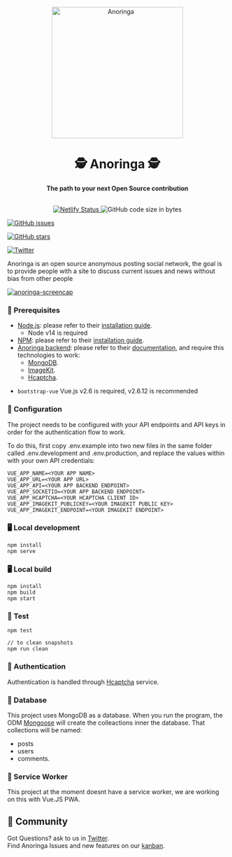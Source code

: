 <div align="center">
  <br>
  <img alt="Anoringa" src="https://i.imgur.com/Ay4NXPn.png" width="300px">
  <h1>🕵️ Anoringa 🕵️</h1>
  <strong>The path to your next Open Source contribution</strong>
</div>
<br>
<p align="center">
  <a href="(https://app.netlify.com/sites/anoringa/deploys">
    <img src="https://api.netlify.com/api/v1/badges/8f6d440f-6f42-46f3-b462-82aa502f9bc4/deploy-status" alt="Netlify Status">
  </a>

  <img src="https://img.shields.io/github/languages/code-size/Anoringa/anoringa-frontend" alt="GitHub code size in bytes">
<!---
  <img src="https://badgen.net/dependabot/Anoringa/anoringa-frontend?icon=dependabot" alt="Dependabot Badge">
  <img src="https://img.shields.io/github/commit-activity/w/Anoringa/anoringa-frontend" alt="GitHub commit activity">
-->

  <a href="https://github.com/Anoringa/anoringa-frontend/issues"><img alt="GitHub issues" src="https://img.shields.io/github/issues/Anoringa/anoringa-frontend"></a>

  <a href="https://github.com/Anoringa/anoringa-frontend/stargazers"><img alt="GitHub stars" src="https://img.shields.io/github/stars/Anoringa/anoringa-frontend"></a>

  <a href="https://twitter.com/Anoringa1">
    <img src="https://img.shields.io/twitter/follow/Anoringa1?label=Follow&style=social" alt="Twitter">
  </a>
</p>


Anoringa is an open source anonymous posting social network, the goal is to provide people with a site to discuss current issues and news without bias from other people

[![anoringa-screencap](https://i.imgur.com/5TM6Fhu.png)
](https://anoringa.win)



<!---
Open Sauced provides structured onboarding for new contributors to open source. This structure provides a way to track your next contributions by leveraging a unique dashboard built on top of the [GitHub GraphQL API](https://docs.github.com/en/free-pro-team@latest/graphql).

[![open-sauced-screencap](/src/images/homepage.png)
](https://opensauced.pizza)

-->
### 📖 Prerequisites

- [Node.js](https://nodejs.org/en/): please refer to their [installation guide](https://nodejs.dev/learn/how-to-install-nodejs).
	- Node v14 is required
- [NPM](https://npmjs.com/): please refer to their [installation guide](https://docs.npmjs.com/downloading-and-installing-node-js-and-npm).
- [Anoringa backend](https://github.com/Anoringa/anoringa-backend): please refer to their [documentation](https://github.com/Anoringa/anoringa-backend), and require this technologies to work:
	- [MongoDB](https://www.mongodb.com/).
	- [ImageKit](https://www.mongodb.com/).
	- [Hcaptcha](https://www.mongodb.com/).
+ `bootstrap-vue` Vue.js v2.6 is required, v2.6.12 is recommended


### 🔧 Configuration
The project needs to be configured with your API endpoints and API keys in order for the authentication flow to work.

To do this, first copy .env.example into two new files in the same folder called .env.development and  .env.production, and replace the values within with your own API credentials:

```
VUE_APP_NAME=<YOUR APP NAME>
VUE_APP_URL=<YOUR APP URL>
VUE_APP_API=<YOUR APP BACKEND ENDPOINT>
VUE_APP_SOCKETIO=<YOUR APP BACKEND ENDPOINT>
VUE_APP_HCAPTCHA=<YOUR HCAPTCHA CLIENT ID>
VUE_APP_IMAGEKIT_PUBLICKEY=<YOUR IMAGEKIT PUBLIC KEY>
VUE_APP_IMAGEKIT_ENDPOINT=<YOUR IMAGEKIT ENDPOINT>
```

### 🖥️ Local development

```
npm install
npm serve
```

### 🖥️ Local build

```
npm install
npm build
npm start
```

### 🧪 Test

```
npm test

// to clean snapshots
npm run clean
```
<!---
### 📙 Storybook

Storybook is being leveraged to mock out visual React components. The latest version of the design system can be found at this [url](https://sauced-components.netlify.app/).

```
npm run storybook
```

![storybook example screenshot](https://user-images.githubusercontent.com/5713670/68147486-0cd14600-ff32-11e9-8cc0-fd91f4171b87.png)
-->

### 🔑 Authentication

Authentication is handled through [Hcaptcha](https://www.hcaptcha.com/) service. 

### 💾 Database

This project uses MongoDB as a database. When you run the program, the ODM [Mongoose](https://mongoosejs.com/) will create the colleactions inner the database. That collections will be named:
- posts
- users
- comments.

### 💨 Service Worker

This project at the moment doesnt have a service worker, we are working on this with Vue.JS PWA. 

## 🍕 Community

Got Questions? ask to us in [Twitter](https://twitter.com/Anoringa1).  
Find Anoringa Issues and new features on our [kanban](https://github.com/orgs/Anoringa/projects/1).

<!--
## ⚖️ LICENSE

MIT © [Anoringa](LICENSE)
-->
